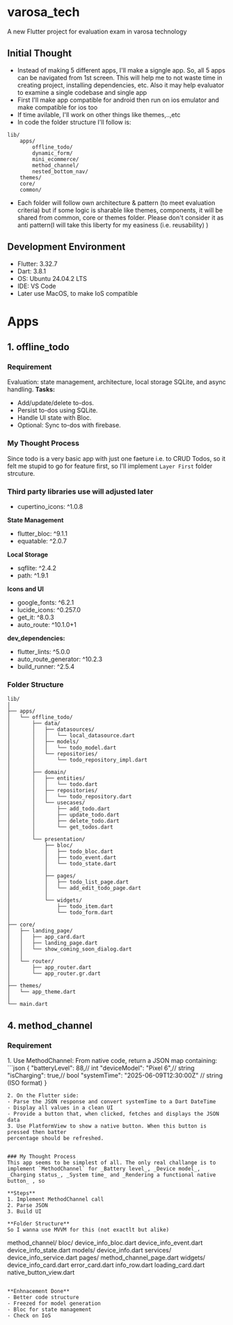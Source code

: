 # varosa_tech

A new Flutter project for evaluation exam in varosa technology

## Initial Thought
- Instead of making 5 different apps, I'll make a signgle app. So, all 5 apps can be navigated from 1st screen. This will help me to not waste time in creating project, installing dependencies, etc. Also it may help evaluator to examine a single codebase and single app
- First I'll make app compatible for android then run on ios emulator and make compatible for ios too
- If time avilable, I'll work on other things like themes,..,etc
- In code the folder structure I'll follow is:
```
lib/
    apps/
        offline_todo/
        dynamic_form/
        mini_ecommerce/
        method_channel/
        nested_bottom_nav/
    themes/
    core/
    common/

```
- Each folder will follow own architecture & pattern (to meet evaluation criteria) but if some logic is sharable like themes, components, it will be shared from common, core or themes folder. Please don't consider it as anti pattern(I will take this liberty for my easiness (i.e. reusability) )


## Development Environment
- Flutter: 3.32.7 
- Dart: 3.8.1
- OS: Ubuntu 24.04.2 LTS
- IDE: VS Code
- Later use MacOS, to make IoS compatible


# Apps
## 1. offline_todo
### Requirement
Evaluation:  state management, architecture, local storage SQLite, and async handling.
**Tasks:**
- Add/update/delete to-dos.​
- Persist to-dos using SQLite.​
- Handle UI state with Bloc.​
- Optional: Sync to-dos with firebase.

### My Thought Process
Since todo is a very basic app with just one faeture i.e. to CRUD Todos, so it felt me stupid to go for feature first, so I'll implement `Layer First` folder strcuture. 

### Third party libraries use will adjusted later
- cupertino_icons: ^1.0.8
  
**State Management**
- flutter_bloc: ^9.1.1
- equatable: ^2.0.7
  
**Local Storage**
- sqflite: ^2.4.2
- path: ^1.9.1
  
**Icons and UI**
- google_fonts: ^6.2.1
- lucide_icons: ^0.257.0
- get_it: ^8.0.3
- auto_route: ^10.1.0+1

**dev_dependencies:**
- flutter_lints: ^5.0.0
- auto_route_generator: ^10.2.3
- build_runner: ^2.5.4

### Folder Structure
```
lib/
│
├── apps/
│   └── offline_todo/
│       ├── data/
│       │   ├── datasources/
│       │   │   └── local_datasource.dart
│       │   ├── models/
│       │   │   └── todo_model.dart
│       │   └── repositories/
│       │       └── todo_repository_impl.dart
│       │
│       ├── domain/
│       │   ├── entities/
│       │   │   └── todo.dart
│       │   ├── repositories/
│       │   │   └── todo_repository.dart
│       │   └── usecases/
│       │       ├── add_todo.dart
│       │       ├── update_todo.dart
│       │       ├── delete_todo.dart
│       │       └── get_todos.dart
│       │
│       └── presentation/
│           ├── bloc/
│           │   ├── todo_bloc.dart
│           │   ├── todo_event.dart
│           │   └── todo_state.dart
│           │
│           ├── pages/
│           │   ├── todo_list_page.dart
│           │   └── add_edit_todo_page.dart
│           │
│           └── widgets/
│               ├── todo_item.dart
│               └── todo_form.dart
│
├── core/
│   ├── landing_page/
│   │   ├── app_card.dart
│   │   ├── landing_page.dart
│   │   └── show_coming_soon_dialog.dart
│   │
│   └── router/
│       ├── app_router.dart
│       └── app_router.gr.dart
│
├── themes/
│   └── app_theme.dart
│
└── main.dart
```



## 4. method_channel
### Requirement
1.​ Use MethodChannel:
From native code, return a JSON map containing:​
​```json
{
"batteryLevel": 88,// int
"deviceModel": "Pixel 6",// string
"isCharging": true,// bool
"systemTime": "2025-06-09T12:30:00Z" // string (ISO format)
}
```
2.​ On the Flutter side:​
- Parse the JSON response and convert systemTime to a Dart DateTime​
- Display all values in a clean UI​
- Provide a button that, when clicked, fetches and displays the JSON data
3.​ Use PlatformView to show a native button. When this button is pressed then batter
percentage should be refreshed.


### My Thought Process
This app seems to be simplest of all. The only real challange is to implement `MethodChannel` for _Battery level_, _Device model_, _Charging status_, _System time_ and _Rendering a functional native button_ , so 

**Steps**
1. Implement MethodChannel call
2. Parse JSON
3. Build UI

**Folder Structure**
So I wanna use MVVM for this (not exactlt but alike)
```
method_channel/
    bloc/
        device_info_bloc.dart
        device_info_event.dart
        device_info_state.dart
    models/
        device_info.dart
    services/
        device_info_service.dart
    pages/
        method_channel_page.dart
    widgets/
        device_info_card.dart
        error_card.dart
        info_row.dart
        loading_card.dart
        native_button_view.dart
```

**Enhnacement Done**
- Better code structure
- Freezed for model generation
- Bloc for state management
- Check on IoS